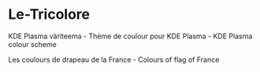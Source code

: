 # Le-Tricolore

KDE Plasma väriteema - Thème de coulour pour KDE Plasma - KDE Plasma colour scheme

Les coulours de drapeau de la France - Colours of flag of France
